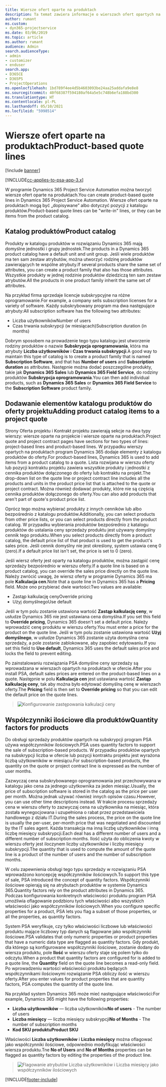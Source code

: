 ```yaml
---
title: Wiersze ofert oparte na produktach
description: Ta temat zawiera informacje o wierszach ofert opartych na produktach.
author: rumant
ms.custom:
- dyn365-projectservice
ms.date: 03/06/2019
ms.topic: article
ms.author: rumant
audience: Admin
search.audienceType:
- admin
- customizer
- enduser
search.app:
- D365CE
- D365PS
- ProjectOperations
ms.openlocfilehash: 1bd789f4ee4d5b4603093be24aa25addafa9e8e8
ms.sourcegitcommit: 40f68387f594180af64a5e5c748b6efa188bd300
ms.translationtype: HT
ms.contentlocale: pl-PL
ms.lasthandoff: 05/10/2021
ms.locfileid: "5998514"
---
```

# <a name="product-based-quote-lines"></a><span data-ttu-id="519e6-103">Wiersze ofert oparte na produktach</span><span class="sxs-lookup"><span data-stu-id="519e6-103">Product-based quote lines</span></span>

[!include [banner](../includes/psa-now-project-operations.md)]

[!INCLUDE[cc-applies-to-psa-app-3.x](../includes/cc-applies-to-psa-app-3x.md)]


<span data-ttu-id="519e6-104">W programie Dynamics 365 Project Service Automation można tworzyć wiersze ofert oparte na produktach.</span><span class="sxs-lookup"><span data-stu-id="519e6-104">You can create product-based quote lines in Dynamics 365 Project Service Automation.</span></span> <span data-ttu-id="519e6-105">Wiersze ofert oparte na produktach mogą być „dopisywane” albo dotyczyć pozycji z katalogu produktów.</span><span class="sxs-lookup"><span data-stu-id="519e6-105">Product-based quote lines can be "write-in" lines, or they can be items from the product catalog.</span></span>

## <a name="product-catalog"></a><span data-ttu-id="519e6-106">Katalog produktów</span><span class="sxs-lookup"><span data-stu-id="519e6-106">Product catalog</span></span>

<span data-ttu-id="519e6-107">Produkty w katalogu produktów w rozwiązaniu Dynamics 365 mają domyślne jednostki i grupy jednostek.</span><span class="sxs-lookup"><span data-stu-id="519e6-107">The products in a Dynamics 365 product catalog have a default unit and unit group.</span></span> <span data-ttu-id="519e6-108">Jeśli wiele produktów ma ten sam zestaw atrybutów, można utworzyć rodzinę produktów zawierających te wspólne atrybuty.</span><span class="sxs-lookup"><span data-stu-id="519e6-108">If several products share the same set of attributes, you can create a product family that also has those attributes.</span></span> <span data-ttu-id="519e6-109">Wszystkie produkty w jednej rodzinie produktów dziedziczą ten sam zestaw atrybutów.</span><span class="sxs-lookup"><span data-stu-id="519e6-109">All the products in one product family inherit the same set of attributes.</span></span>

<span data-ttu-id="519e6-110">Na przykład firma sprzedaje licencje subskrypcyjne na różne oprogramowanie.</span><span class="sxs-lookup"><span data-stu-id="519e6-110">For example, a company sells subscription licenses for a variety of software.</span></span> <span data-ttu-id="519e6-111">Każdy subskrybowany program ma dwa następujące atrybuty:</span><span class="sxs-lookup"><span data-stu-id="519e6-111">All subscription software has the following two attributes:</span></span>

- <span data-ttu-id="519e6-112">Liczba użytkowników</span><span class="sxs-lookup"><span data-stu-id="519e6-112">Number of users</span></span> 
- <span data-ttu-id="519e6-113">Czas trwania subskrypcji (w miesiącach)</span><span class="sxs-lookup"><span data-stu-id="519e6-113">Subscription duration (in months)</span></span>

<span data-ttu-id="519e6-114">Dobrym sposobem na prowadzenie tego typu katalogu jest utworzenie rodziny produktów o nazwie **Subskrypcja oprogramowania**, która ma atrybuty **Liczba użytkowników** i **Czas trwania subskrypcji**.</span><span class="sxs-lookup"><span data-stu-id="519e6-114">A good way to maintain this type of catalog is to create a product family that is named **Subscription Software**, and that has **Number of users** and **Subscription duration** as attributes.</span></span> <span data-ttu-id="519e6-115">Następnie można dodać poszczególne produkty, takie jak **Dynamics 365 Sales** lub **Dynamics 365 Field Service**, do rodziny produktów **Subskrypcja oprogramowania**.</span><span class="sxs-lookup"><span data-stu-id="519e6-115">You can then add individual products, such as **Dynamics 365 Sales** or **Dynamics 365 Field Service** to the **Subscription Software** product family.</span></span>

## <a name="adding-product-catalog-items-to-a-project-quote"></a><span data-ttu-id="519e6-116">Dodawanie elementów katalogu produktów do oferty projektu</span><span class="sxs-lookup"><span data-stu-id="519e6-116">Adding product catalog items to a project quote</span></span>

<span data-ttu-id="519e6-117">Strony Oferta projektu i Kontrakt projektu zawierają sekcje na dwa typy wierszy: wiersze oparte na projekcie i wiersze oparte na produktach.</span><span class="sxs-lookup"><span data-stu-id="519e6-117">Project quote and project contract pages have sections for two types of lines: project-based lines and product-based lines.</span></span> <span data-ttu-id="519e6-118">W przypadku wierszy opartych na produktach program Dynamics 365 dodaje elementy z katalogu produktów do oferty.</span><span class="sxs-lookup"><span data-stu-id="519e6-118">For product-based lines, Dynamics 365 is used to add items from a product catalog to a quote.</span></span> <span data-ttu-id="519e6-119">Lista rozwijana w wierszu oferty lub pozycji kontraktu projektu zawiera wszystkie produkty i jednostki z cennika produktów dołączonego do oferty lub kontraktu na projekt.</span><span class="sxs-lookup"><span data-stu-id="519e6-119">The drop-down list on the quote line or project contract line includes all the products and units in the product price list that is attached to the quote or project contract.</span></span> <span data-ttu-id="519e6-120">Można również dodawać produkty, które nie są częścią cennika produktów dołączonego do oferty.</span><span class="sxs-lookup"><span data-stu-id="519e6-120">You can also add products that aren't part of quote's product price list.</span></span>

<span data-ttu-id="519e6-121">Oprócz tego można wybierać produkty z innych cenników lub albo bezpośrednio z katalogu produktów.</span><span class="sxs-lookup"><span data-stu-id="519e6-121">Additionally, you can select products from other price lists, or you can select products directly from the product catalog.</span></span> <span data-ttu-id="519e6-122">W przypadku wybierania produktów bezpośrednio z katalogu produktów do ustalania ceny sprzedaży produktu jest używany domyślny cennik tego produktu.</span><span class="sxs-lookup"><span data-stu-id="519e6-122">When you select products directly from a product catalog, the default price list of that product is used to get the product's sales price.</span></span> <span data-ttu-id="519e6-123">Jeśli cennik domyślny nie jest określony, system ustawia cenę 0 (zero).</span><span class="sxs-lookup"><span data-stu-id="519e6-123">If a default price list isn't set, the price is set to 0 (zero).</span></span>

<span data-ttu-id="519e6-124">Jeśli wiersz oferty jest oparty na katalogu produktów, można zastąpić cenę sprzedaży bezpośrednio w wierszu oferty.</span><span class="sxs-lookup"><span data-stu-id="519e6-124">If a quote line is based on a product catalog, you can override the sales price directly on the quote line.</span></span> <span data-ttu-id="519e6-125">Należy zwrócić uwagę, że wiersz oferty w programie Dynamics 365 ma pole **Kalkulacja cen**.</span><span class="sxs-lookup"><span data-stu-id="519e6-125">Note that a quote line in Dynamics 365 has a **Pricing** field.</span></span> <span data-ttu-id="519e6-126">Może ono przybierać dwie wartości:</span><span class="sxs-lookup"><span data-stu-id="519e6-126">Two values are available:</span></span>

- <span data-ttu-id="519e6-127">Zastąp kalkulację ceny</span><span class="sxs-lookup"><span data-stu-id="519e6-127">Override pricing</span></span>  
- <span data-ttu-id="519e6-128">Użyj domyślnego</span><span class="sxs-lookup"><span data-stu-id="519e6-128">Use default</span></span>

<span data-ttu-id="519e6-129">Jeśli w tym polu zostanie ustawiona wartość **Zastąp kalkulację ceny**, w usłudze Dynamics 365 nie jest ustawiana cena domyślna.</span><span class="sxs-lookup"><span data-stu-id="519e6-129">If you set this field to **Override pricing**, Dynamics 365 doesn't set a default price.</span></span> <span data-ttu-id="519e6-130">Należy wprowadzić cenę produktu w wierszu oferty.</span><span class="sxs-lookup"><span data-stu-id="519e6-130">You must enter a price for the product on the quote line.</span></span> <span data-ttu-id="519e6-131">Jeśli w tym polu zostanie ustawiona wartość **Użyj domyślnego**, w usłudze Dynamics 365 zostanie użyta domyślna cena sprzedaży, a pole zostanie zablokowane, aby zapobiec edytowaniu.</span><span class="sxs-lookup"><span data-stu-id="519e6-131">If you set this field to **Use default**, Dynamics 365 uses the default sales price and locks the field to prevent editing.</span></span>

<span data-ttu-id="519e6-132">Po zainstalowaniu rozwiązania PSA domyślne ceny sprzedaży są wprowadzana w wierszach opartych na produktach w ofercie.</span><span class="sxs-lookup"><span data-stu-id="519e6-132">After you install PSA, default sales prices are entered on the product-based lines on a quote.</span></span> <span data-ttu-id="519e6-133">Następnie w polu **Kalkulacja cen** jest ustawiana wartość **Zastąp kalkulację ceny**, tak aby można było edytować domyślną cenę w wierszach oferty.</span><span class="sxs-lookup"><span data-stu-id="519e6-133">The **Pricing** field is then set to **Override pricing** so that you can edit the default price on the quote lines.</span></span>

> ![Konfigurowanie zastępowania kalkulacji ceny](media/basic-guide-10.png)
 
## <a name="quantity-factors-for-products"></a><span data-ttu-id="519e6-135">Współczynniki ilościowe dla produktów</span><span class="sxs-lookup"><span data-stu-id="519e6-135">Quantity factors for products</span></span>

<span data-ttu-id="519e6-136">Do obsługi sprzedaży produktów opartych na subskrypcji program PSA używa współczynników ilościowych.</span><span class="sxs-lookup"><span data-stu-id="519e6-136">PSA uses quantity factors to support the sale of subscription-based products.</span></span> <span data-ttu-id="519e6-137">W przypadku produktów opartych na subskrypcji liczba w ofercie lub pozycji kontraktu projektu jest wyrażona liczbą użytkowników w miesiącu.</span><span class="sxs-lookup"><span data-stu-id="519e6-137">For subscription-based products, the quantity on the quote or project contract line is expressed as the number of user months.</span></span>

<span data-ttu-id="519e6-138">Zazwyczaj cena subskrybowanego oprogramowania jest przechowywana w katalogu jako cena za jednego użytkownika za jeden miesiąc.</span><span class="sxs-lookup"><span data-stu-id="519e6-138">Usually, the price of subscription software is stored in the catalog as the price per user per month.</span></span> <span data-ttu-id="519e6-139">Można jednak używać również innych opisów czasu.</span><span class="sxs-lookup"><span data-stu-id="519e6-139">However, you can use other time descriptions instead.</span></span> <span data-ttu-id="519e6-140">W trakcie procesu sprzedaży cena w wierszu oferty to zazwyczaj cena na użytkownika na miesiąc, która została wynegocjowana i uzupełniona o rabat przez przedstawiciela handlowego z działu IT.</span><span class="sxs-lookup"><span data-stu-id="519e6-140">During the sales process, the price on the quote line is usually the per-user, per-month price that was negotiated and discounted by the IT sales agent.</span></span> <span data-ttu-id="519e6-141">Każda transakcja ma inną liczbę użytkowników i inną liczbę miesięcy subskrypcji.</span><span class="sxs-lookup"><span data-stu-id="519e6-141">Each deal has a different number of users and a different number of subscription months.</span></span> <span data-ttu-id="519e6-142">Ilość użyta do obliczenia kwoty w wierszu oferty jest iloczynem liczby użytkowników i liczby miesięcy subskrypcji.</span><span class="sxs-lookup"><span data-stu-id="519e6-142">The quantity that is used to compute the amount of the quote line is a product of the number of users and the number of subscription months.</span></span>

<span data-ttu-id="519e6-143">W celu zapewnienia obsługi tego typu sprzedaży w rozwiązaniu PSA wprowadzono koncepcję współczynników ilościowych.</span><span class="sxs-lookup"><span data-stu-id="519e6-143">To support this type of sale, PSA introduced the concept of quantity factors.</span></span> <span data-ttu-id="519e6-144">Współczynniki ilościowe opierają się na atrybutach produktów w systemie Dynamics 365.</span><span class="sxs-lookup"><span data-stu-id="519e6-144">Quantity factors rely on the product attributes in Dynamics 365.</span></span> <span data-ttu-id="519e6-145">Podczas konfigurowania konkretnych właściwości produktu program PSA umożliwia oflagowanie podzbioru tych właściwości albo wszystkich właściwości jako współczynników ilościowych.</span><span class="sxs-lookup"><span data-stu-id="519e6-145">When you configure specific properties for a product, PSA lets you flag a subset of those properties, or all the properties, as quantity factors.</span></span>

<span data-ttu-id="519e6-146">System PSA weryfikuje, czy tylko właściwości liczbowe lub właściwości produktu mające liczbowy typ danych są flagowane jako współczynniki ilościowe.</span><span class="sxs-lookup"><span data-stu-id="519e6-146">PSA validates that only numeric properties or product properties that have a numeric data type are flagged as quantity factors.</span></span> <span data-ttu-id="519e6-147">Gdy produkt, dla którego są konfigurowane współczynniki ilościowe, zostanie dodany do wiersza produktu, pole **Ilość** w wierszu oferty staje się polem tylko do odczytu.</span><span class="sxs-lookup"><span data-stu-id="519e6-147">When a product that quantity factors are configured for is added to a quote line, the **Quantity** field on the quote line becomes a read-only field.</span></span> <span data-ttu-id="519e6-148">Po wprowadzeniu wartości właściwości produktu będących współczynnikami ilościowymi rozwiązanie PSA obliczy ilość w wierszu oferty.</span><span class="sxs-lookup"><span data-stu-id="519e6-148">After you enter values for product properties that are quantity factors, PSA computes the quantity of the quote line.</span></span>

<span data-ttu-id="519e6-149">Na przykład system Dynamics 365 może mieć następujące właściwości:</span><span class="sxs-lookup"><span data-stu-id="519e6-149">For example, Dynamics 365 might have the following properties:</span></span> 

- <span data-ttu-id="519e6-150">**Liczba użytkowników** — liczba użytkowników</span><span class="sxs-lookup"><span data-stu-id="519e6-150">**No of users** - The number of users</span></span> 
- <span data-ttu-id="519e6-151">**Liczba miesięcy** — liczba miesięcy subskrypcji</span><span class="sxs-lookup"><span data-stu-id="519e6-151">**No of Months** - The number of subscription months</span></span>
- <span data-ttu-id="519e6-152">**Kod SKU produktu**</span><span class="sxs-lookup"><span data-stu-id="519e6-152">**Product SKU**</span></span> 

<span data-ttu-id="519e6-153">Właściwości **Liczba użytkowników** i **Liczba miesięcy** można oflagować jako współczynniki ilościowe, odpowiednio modyfikując właściwości wiersza produktu.</span><span class="sxs-lookup"><span data-stu-id="519e6-153">Tne **No of Users** and **No of Months** properties can be flagged as quantity factors by editing the properties of the product line.</span></span> 

> ![Flagowanie atrybutów Liczba użytkowników i Liczba miesięcy jako współczynników ilościowych](media/basic-guide-11.png)
 


[!INCLUDE[footer-include](../includes/footer-banner.md)]